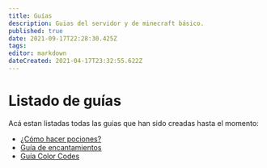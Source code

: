 ```yaml
---
title: Guías
description: Guias del servidor y de minecraft básico.
published: true
date: 2021-09-17T22:28:30.425Z
tags: 
editor: markdown
dateCreated: 2021-04-17T23:32:55.622Z
---
```


# Listado de guías

Acá estan listadas todas las guias que han sido creadas hasta el momento:

- [¿Cómo hacer pociones?](/guia/pociones)
- [Guía de encantamientos](/guia/encantamientos)
- [Guía Color Codes](/guia/colorcodes)
